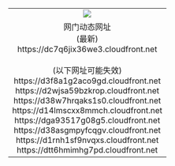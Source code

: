 ﻿<table>
  <tr></tr>
  <tr><td colspan=2 align=center><img src="https://dc7q6jix36we3.cloudfront.net/Up/oGate.jpg" /></td></tr>
  <tr><td colspan=2 align=center>网门动态网址<br/>(最新)
<br>https://dc7q6jix36we3.cloudfront.net
<br/><br/>(以下网址可能失效)
<br>https://d3f8a1g2aco9gd.cloudfront.net
<br>https://d2wjsa59bzkrop.cloudfront.net
<br>https://d38w7hrqaks1s0.cloudfront.net
<br>https://d14lmscxx8mmch.cloudfront.net
<br>https://dga93517g08g5.cloudfront.net
<br>https://d38asgmpyfcqgv.cloudfront.net
<br>https://d1rnh1sf9nvqxs.cloudfront.net
<br>https://dtt6hmimhg7pd.cloudfront.net
    </td>
  </tr>
</table>
